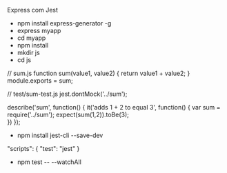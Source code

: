 Express com Jest

- npm install express-generator -g
- express myapp
- cd myapp
- npm install
- mkdir js
- cd js

// sum.js
function sum(value1, value2) {
    return value1 + value2;
}
module.exports = sum;

// test/sum-test.js
jest.dontMock('../sum');

describe('sum', function() {
    it('adds 1 + 2 to equal 3', function() {
        var sum = require('../sum');
        expect(sum(1,2)).toBe(3);   
    })
});

- npm install jest-cli --save-dev

"scripts": {
    "test": "jest"
}

- npm test -- --watchAll